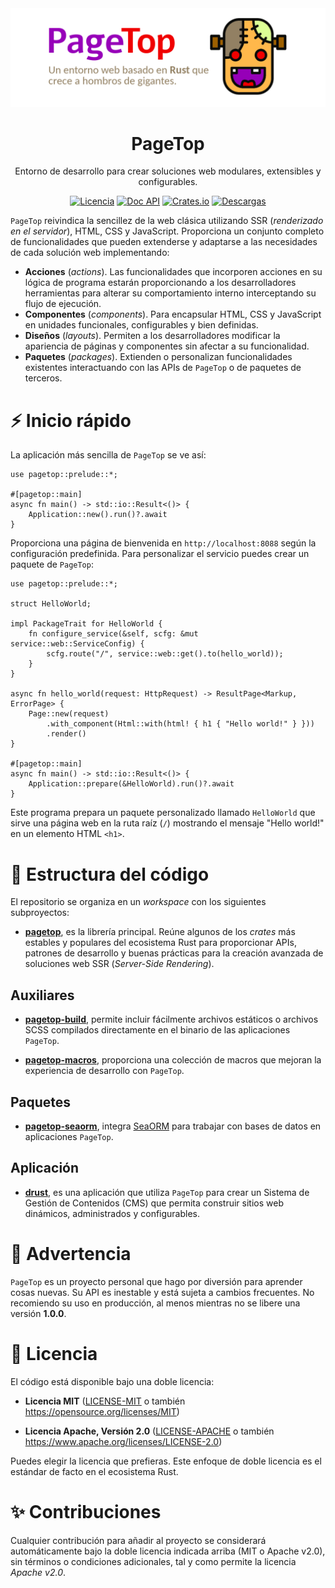 <div align="center">

<img src="https://raw.githubusercontent.com/manuelcillero/pagetop/main/static/banner.png" />

<h1>PageTop</h1>

<p>Entorno de desarrollo para crear soluciones web modulares, extensibles y configurables.</p>

[![Licencia](https://img.shields.io/badge/license-MIT%2FApache-blue.svg?label=Licencia&style=for-the-badge)](#-license)
[![Doc API](https://img.shields.io/docsrs/pagetop?label=Doc%20API&style=for-the-badge&logo=Docs.rs)](https://docs.rs/pagetop)
[![Crates.io](https://img.shields.io/crates/v/pagetop.svg?style=for-the-badge&logo=ipfs)](https://crates.io/crates/pagetop)
[![Descargas](https://img.shields.io/crates/d/pagetop.svg?label=Descargas&style=for-the-badge&logo=transmission)](https://crates.io/crates/pagetop)

</div>

`PageTop` reivindica la sencillez de la web clásica utilizando SSR (*renderizado en el servidor*),
HTML, CSS y JavaScript. Proporciona un conjunto completo de funcionalidades que pueden extenderse y
adaptarse a las necesidades de cada solución web implementando:

  * **Acciones** (*actions*). Las funcionalidades que incorporen acciones en su lógica de programa
    estarán proporcionando a los desarrolladores herramientas para alterar su comportamiento interno
    interceptando su flujo de ejecución.
  * **Componentes** (*components*). Para encapsular HTML, CSS y JavaScript en unidades funcionales,
    configurables y bien definidas.
  * **Diseños** (*layouts*). Permiten a los desarrolladores modificar la apariencia de páginas y
    componentes sin afectar a su funcionalidad.
  * **Paquetes** (*packages*). Extienden o personalizan funcionalidades existentes interactuando con
    las APIs de `PageTop` o de paquetes de terceros.


# ⚡️ Inicio rápido

La aplicación más sencilla de `PageTop` se ve así:

```rust#ignore
use pagetop::prelude::*;

#[pagetop::main]
async fn main() -> std::io::Result<()> {
    Application::new().run()?.await
}
```

Proporciona una página de bienvenida en `http://localhost:8088` según la configuración predefinida.
Para personalizar el servicio puedes crear un paquete de `PageTop`:

```rust#ignore
use pagetop::prelude::*;

struct HelloWorld;

impl PackageTrait for HelloWorld {
    fn configure_service(&self, scfg: &mut service::web::ServiceConfig) {
        scfg.route("/", service::web::get().to(hello_world));
    }
}

async fn hello_world(request: HttpRequest) -> ResultPage<Markup, ErrorPage> {
    Page::new(request)
        .with_component(Html::with(html! { h1 { "Hello world!" } }))
        .render()
}

#[pagetop::main]
async fn main() -> std::io::Result<()> {
    Application::prepare(&HelloWorld).run()?.await
}
```

Este programa prepara un paquete personalizado llamado `HelloWorld` que sirve una página web en la
ruta raíz (`/`) mostrando el mensaje "Hello world!" en un elemento HTML `<h1>`.


# 📂 Estructura del código

El repositorio se organiza en un *workspace* con los siguientes subproyectos:

  * **[pagetop](https://github.com/manuelcillero/pagetop/tree/latest/pagetop)**, es la librería
    principal. Reúne algunos de los *crates* más estables y populares del ecosistema Rust para
    proporcionar APIs, patrones de desarrollo y buenas prácticas para la creación avanzada de
    soluciones web SSR (*Server-Side Rendering*).

## Auxiliares

  * **[pagetop-build](https://github.com/manuelcillero/pagetop/tree/latest/helpers/pagetop-build)**,
    permite incluir fácilmente archivos estáticos o archivos SCSS compilados directamente en el
    binario de las aplicaciones `PageTop`.

  * **[pagetop-macros](https://github.com/manuelcillero/pagetop/tree/latest/helpers/pagetop-macros)**,
    proporciona una colección de macros que mejoran la experiencia de desarrollo con `PageTop`.

## Paquetes

  * **[pagetop-seaorm](https://github.com/manuelcillero/pagetop/tree/latest/packages/pagetop-seaorm)**,
    integra [SeaORM](https://www.sea-ql.org/SeaORM) para trabajar con bases de datos en aplicaciones
    `PageTop`.

## Aplicación

  * **[drust](https://github.com/manuelcillero/pagetop/tree/latest/drust)**, es una aplicación que
    utiliza `PageTop` para crear un Sistema de Gestión de Contenidos (CMS) que permita construir
    sitios web dinámicos, administrados y configurables.


# 🚧 Advertencia

`PageTop` es un proyecto personal que hago por diversión para aprender cosas nuevas. Su API es
inestable y está sujeta a cambios frecuentes. No recomiendo su uso en producción, al menos mientras
no se libere una versión **1.0.0**.


# 📜 Licencia

El código está disponible bajo una doble licencia:

  * **Licencia MIT**
    ([LICENSE-MIT](LICENSE-MIT) o también https://opensource.org/licenses/MIT)

  * **Licencia Apache, Versión 2.0**
    ([LICENSE-APACHE](LICENSE-APACHE) o también https://www.apache.org/licenses/LICENSE-2.0)

Puedes elegir la licencia que prefieras. Este enfoque de doble licencia es el estándar de facto en
el ecosistema Rust.


# ✨ Contribuciones

Cualquier contribución para añadir al proyecto se considerará automáticamente bajo la doble licencia
indicada arriba (MIT o Apache v2.0), sin términos o condiciones adicionales, tal y como permite la
licencia *Apache v2.0*.
